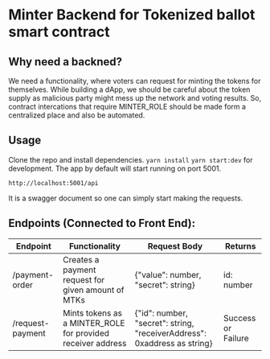 # Minter Backend for Tokenized ballot smart contract

## Why need a backned? 
We need a functionality, where voters can request for minting the tokens for themselves. While building a dApp, we should be careful about the token supply as malicious party might mess up the network and voting results. 
So, contract intercations that require MINTER_ROLE should be made form a centralized place and also be automated.

## Usage
Clone the repo and install dependencies. `yarn install` `yarn start:dev` for development. 
The app by default will start running on port 5001.

`http://localhost:5001/api`

It is a swagger document so one can simply start making the requests. 

## Endpoints (Connected to Front End): 

Endpoint | Functionality | Request Body | Returns
--- | --- | --- | ---
/payment-order | Creates a payment request for given amount of MTKs | {"value": number, "secret": string} | id: number
/request-payment | Mints tokens as a MINTER_ROLE for provided receiver address | {"id": number, "secret": string, "receiverAddress": 0xaddress as string} | Success or Failure
